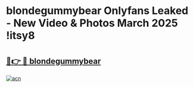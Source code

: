 # blondegummybear Onlyfans Leaked - New Video & Photos March 2025 !itsy8

# <h2><a href="https://esntar.iuczelnia.edu.pl?title=blondegummybear&ref=itsy8">🔗👉 🔴 blondegummybear</a></h2>

[![acn](https://github.com/user-attachments/assets/0f9c940e-d8b0-45ae-aac7-cd30a18b3e1c)](https://esntar.iuczelnia.edu.pl?title=blondegummybear&ref=itsy8)

